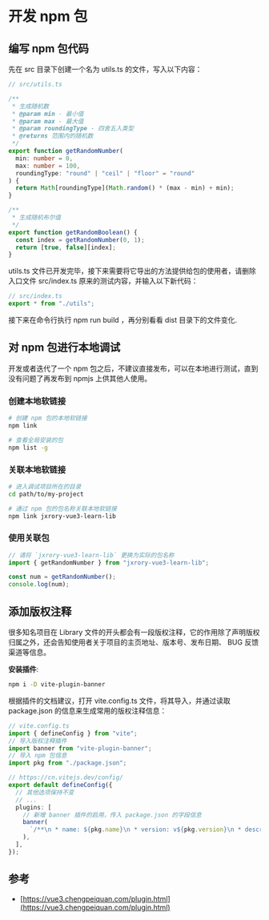 # 开发 npm 包

## 编写 npm 包代码

先在 src 目录下创建一个名为 utils.ts 的文件，写入以下内容：

```ts
// src/utils.ts

/**
 * 生成随机数
 * @param min - 最小值
 * @param max - 最大值
 * @param roundingType - 四舍五入类型
 * @returns 范围内的随机数
 */
export function getRandomNumber(
  min: number = 0,
  max: number = 100,
  roundingType: "round" | "ceil" | "floor" = "round"
) {
  return Math[roundingType](Math.random() * (max - min) + min);
}

/**
 * 生成随机布尔值
 */
export function getRandomBoolean() {
  const index = getRandomNumber(0, 1);
  return [true, false][index];
}
```

utils.ts 文件已开发完毕，接下来需要将它导出的方法提供给包的使用者，请删除入口文件 src/index.ts 原来的测试内容，并输入以下新代码：

```ts
// src/index.ts
export * from "./utils";
```

接下来在命令行执行 npm run build ，再分别看看 dist 目录下的文件变化.

## 对 npm 包进行本地调试

开发或者迭代了一个 npm 包之后，不建议直接发布，可以在本地进行测试，直到没有问题了再发布到 npmjs 上供其他人使用。

### 创建本地软链接

```bash
# 创建 npm 包的本地软链接
npm link

# 查看全局安装的包
npm list -g
```

### 关联本地软链接

```bash
# 进入调试项目所在的目录
cd path/to/my-project

# 通过 npm 包的包名称关联本地软链接
npm link jxrory-vue3-learn-lib
```

### 使用关联包

```ts
// 请将 `jxrory-vue3-learn-lib` 更换为实际的包名称
import { getRandomNumber } from "jxrory-vue3-learn-lib";

const num = getRandomNumber();
console.log(num);
```

## 添加版权注释

很多知名项目在 Library 文件的开头都会有一段版权注释，它的作用除了声明版权归属之外，还会告知使用者关于项目的主页地址、版本号、发布日期、 BUG 反馈渠道等信息。

**安装插件**:

```bash
npm i -D vite-plugin-banner
```

根据插件的文档建议，打开 vite.config.ts 文件，将其导入，并通过读取 package.json 的信息来生成常用的版权注释信息：

```ts
// vite.config.ts
import { defineConfig } from "vite";
// 导入版权注释插件
import banner from "vite-plugin-banner";
// 导入 npm 包信息
import pkg from "./package.json";

// https://cn.vitejs.dev/config/
export default defineConfig({
  // 其他选项保持不变
  // ...
  plugins: [
    // 新增 banner 插件的启用，传入 package.json 的字段信息
    banner(
      `/**\n * name: ${pkg.name}\n * version: v${pkg.version}\n * description: ${pkg.description}\n * author: ${pkg.author}\n * homepage: ${pkg.homepage}\n */`
    ),
  ],
});
```

## 参考

- [https://vue3.chengpeiquan.com/plugin.html](https://vue3.chengpeiquan.com/plugin.html)
